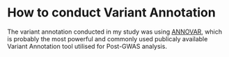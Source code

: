 # How to conduct Variant Annotation
The variant annotation conducted in my study was using [ANNOVAR](https://annovar.openbioinformatics.org/en/latest/), which is probably the most powerful and commonly used publicaly available Variant Annotation tool utilised for Post-GWAS analysis.
